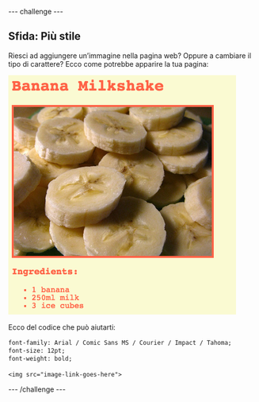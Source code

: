 --- challenge ---
## Sfida: Più stile
Riesci ad aggiungere un’immagine nella pagina web? Oppure a cambiare il tipo di carattere? Ecco come potrebbe apparire la tua pagina:

![screenshot](images/recipe-final.png)

Ecco del codice che può aiutarti:

```
font-family: Arial / Comic Sans MS / Courier / Impact / Tahoma;
font-size: 12pt;
font-weight: bold;

<img src="image-link-goes-here">
```




--- /challenge ---